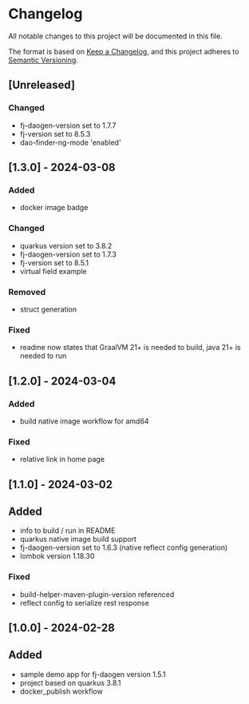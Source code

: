 # Changelog

All notable changes to this project will be documented in this file.

The format is based on [Keep a Changelog](https://keepachangelog.com/en/1.1.0/),
and this project adheres to [Semantic Versioning](https://semver.org/spec/v2.0.0.html).

## [Unreleased]

### Changed

- fj-daogen-version set to 1.7.7
- fj-version set to 8.5.3
- dao-finder-ng-mode 'enabled'

## [1.3.0] - 2024-03-08

### Added

- docker image badge

### Changed

- quarkus version set to 3.8.2
- fj-daogen-version set to 1.7.3
- fj-version set to 8.5.1
- virtual field example

### Removed

- struct generation

### Fixed

- readme now states that GraalVM 21+ is needed to build, java 21+ is needed to run 

## [1.2.0] - 2024-03-04

### Added

- build native image workflow for amd64

### Fixed

- relative link in home page

## [1.1.0] - 2024-03-02

## Added

- info to build / run in README
- quarkus native image build support
- fj-daogen-version set to 1.6.3 (native reflect config generation)
- lombok version 1.18.30

### Fixed

- build-helper-maven-plugin-version referenced
- reflect config to serialize rest response

## [1.0.0] - 2024-02-28

## Added

- sample demo app for fj-daogen version 1.5.1
- project based on quarkus 3.8.1
- docker_publish workflow
